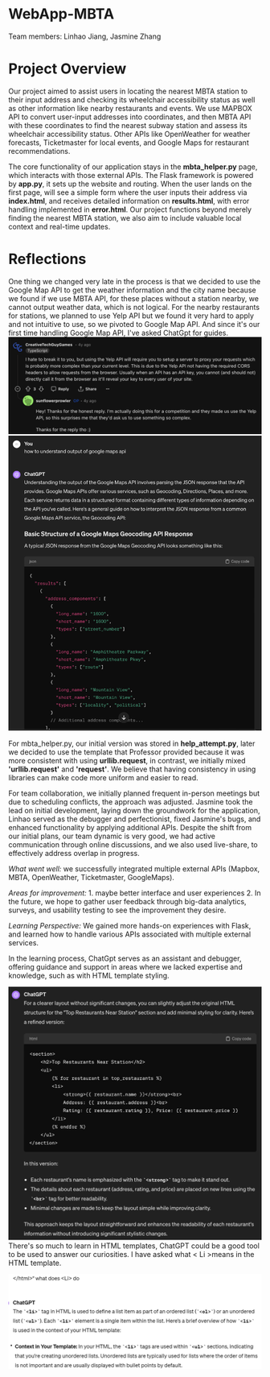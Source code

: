 # WebApp-MBTA
 Team members: Linhao Jiang, Jasmine Zhang

# Project Overview

Our project aimed to assist users in locating the nearest MBTA station to their input address and checking its wheelchair accessibility status as well as other information like nearby restaurants and events. We use MAPBOX API to convert user-input addresses into coordinates, and then MBTA API with these coordinates to find the nearest subway station and assess its wheelchair accessibility status. Other APIs like OpenWeather for weather forecasts, Ticketmaster for local events, and Google Maps for restaurant recommendations. 

The core functionality of our application stays in the **mbta_helper.py** page, which interacts with those external APIs. The Flask framework is powered by **app.py**, it sets up the website and routing. When the user lands on the first page, will see a simple form where the user inputs their address via **index.html**, and receives detailed information on **results.html**, with error handling implemented in **error.html**. Our project functions beyond merely finding the nearest MBTA station, we also aim to include valuable local context and real-time updates. 


# Reflections

One thing we changed very late in the process is that we decided to use the Google Map API to get the weather information and the city name because we found if we use MBTA API, for these places without a station nearby, we cannot output weather data, which is not logical. 
For the nearby restaurants for stations, we planned to use Yelp API but we found it very hard to apply and not intuitive to use, so we pivoted to Google Map API. And since it's our first time handling Google Map API, I've asked ChatGpt for guides. 
![alt text](images/Yelp_API_Challenge.png)
![!\[alt text\](image-2.png)](images/google_map_api.png)

For mbta_helper.py, our initial version was stored in **help_attempt.py**, later we decided to use the template that Professor provided because it was more consistent with using **urllib.request**, in contrast, we initially mixed **'urllib.request'** and **'request'**. We believe that having consistency in using libraries can make code more uniform and easier to read.

For team collaboration, we initially planned frequent in-person meetings but due to scheduling conflicts, the approach was adjusted. Jasmine took the lead on initial development, laying down the groundwork for the application, Linhao served as the debugger and perfectionist, fixed Jasmine's bugs, and enhanced functionality by applying additional APIs. Despite the shift from our initial plans, our team dynamic is very good, we had active communication through online discussions, and we also used live-share, to effectively address overlap in progress. 

*What went well:* we successfully integrated multiple external APIs (Mapbox, MBTA, OpenWeather, Ticketmaster, GoogleMaps). 

*Areas for improvement:* 1. maybe better interface and user experiences   2. In the future, we hope to gather user feedback through big-data analytics, surveys, and usability testing to see the improvement they desire. 


*Learning Perspective:*
We gained more hands-on experiences with Flask, and learned how to handle various APIs associated with multiple external services. 

In the learning process, ChatGpt serves as an assistant and debugger, offering guidance and support in areas where we lacked expertise and knowledge, such as with HTML template styling.

![alt text](images/html_formatting.png)
There's so much to learn in HTML templates, ChatGPT could be a good tool to be used to answer our curiosities. I have asked what < Li >means in the HTML template.

![!\[alt text\](image.png)](images/html_learning.png)
